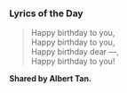### Lyrics of the Day

> Happy birthday to you,  
> Happy birthday to you,  
> Happy birthday dear —,  
> Happy birthday to you!

**Shared by Albert Tan.**